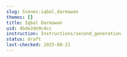 ```yaml
---
slug: Scenes:iqbal_darmawan
themes: []
title: Iqbal Darmawan
uid: 4bde2de9c4cc
instruction: Instructions/second_generation
status: draft
last-checked: 2025-08-21
---
```


